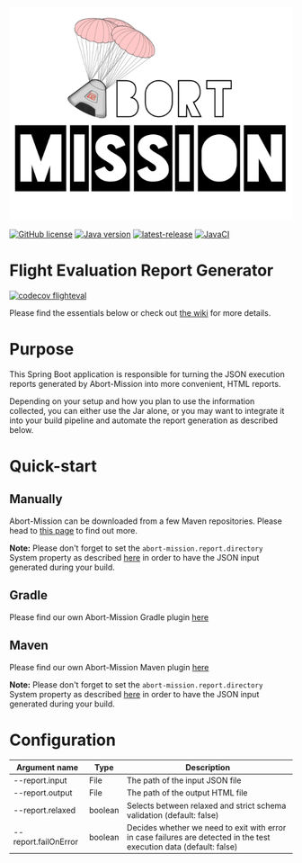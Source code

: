 ![Abort-Mission](../../.github/assets/Abort-Mission-logo_export_transparent_640.png)

[![GitHub license](https://img.shields.io/github/license/nagyesta/abort-mission?color=informational)](https://raw.githubusercontent.com/nagyesta/abort-mission/main/LICENSE)
[![Java version](https://img.shields.io/badge/Java%20version-11-yellow?logo=java)](https://img.shields.io/badge/Java%20version-11-yellow?logo=java)
[![latest-release](https://img.shields.io/github/v/tag/nagyesta/abort-mission?color=blue&logo=git&label=releases&sort=semver)](https://github.com/nagyesta/abort-mission/releases)
[![JavaCI](https://img.shields.io/github/workflow/status/nagyesta/abort-mission/JavaCI?logo=github)](https://img.shields.io/github/workflow/status/nagyesta/abort-mission/JavaCI?logo=github)

# Flight Evaluation Report Generator

[![codecov flighteval](https://img.shields.io/codecov/c/github/nagyesta/abort-mission?label=Coverage:%20FlightEvaluationReport&flag=flighteval&token=I832ZCIONI)](https://img.shields.io/codecov/c/github/nagyesta/abort-mission?label=Coverage:%20FlightEvaluationReport&flag=flighteval&token=I832ZCIONI)

Please find the essentials below or check out [the wiki](https://github.com/nagyesta/abort-mission/wiki) for more
details.

# Purpose

This Spring Boot application is responsible for turning the JSON execution reports generated by Abort-Mission into more
convenient, HTML reports.

Depending on your setup and how you plan to use the information collected, you can either use the Jar alone, or you may
want to integrate it into your build pipeline and automate the report generation as described below.

# Quick-start

## Manually

Abort-Mission can be downloaded from a few Maven repositories. Please head to
[this page](https://github.com/nagyesta/abort-mission/wiki/Configuring-our-repository-for-your-build-system)
to find out more.

**Note:** Please don't forget to set the `abort-mission.report.directory` System property as described
[here](https://github.com/nagyesta/abort-mission/blob/main/mission-control/README.md#system-properties)
in order to have the JSON input generated during your build.

## Gradle

Please find our own Abort-Mission Gradle
plugin [here](https://github.com/nagyesta/abort-mission-gradle-plugin/blob/main/README.md)

## Maven

Please find our own Abort-Mission Maven
plugin [here](https://github.com/nagyesta/abort-mission-maven-plugin/blob/main/README.md)

**Note:** Please don't forget to set the `abort-mission.report.directory` System property as described
[here](https://github.com/nagyesta/abort-mission/blob/main/mission-control/README.md#system-properties)
in order to have the JSON input generated during your build.

# Configuration

| Argument name        | Type    | Description                                                                                                          |
| -------------------- | ------- | -------------------------------------------------------------------------------------------------------------------- |
| --report.input       | File    | The path of the input JSON file                                                                                      |
| --report.output      | File    | The path of the output HTML file                                                                                     |
| --report.relaxed     | boolean | Selects between relaxed and strict schema validation (default: false)                                                |
| --report.failOnError | boolean | Decides whether we need to exit with error in case failures are detected in the test execution data (default: false) |
